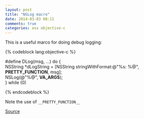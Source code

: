 ```yaml
---
layout: post
title: "NSLog macro"
date: 2014-03-03 08:11
comments: true
categories: osx objective-c 
---
```


This is a useful marco for doing debug logging:

{% codeblock lang:objective-c %}

#define DLog(msg, ...) do { \
  NSString *dLogString = [NSString stringWithFormat:@"%s: %@", __PRETTY_FUNCTION__, msg]; \
  NSLog(@"%@", __VA_ARGS__); \
} while (0)


{% endcodeblock %}


Note the use of ``__PRETTY_FUNCTION__``

[Source](https://coderwall.com/p/2ko3la)
